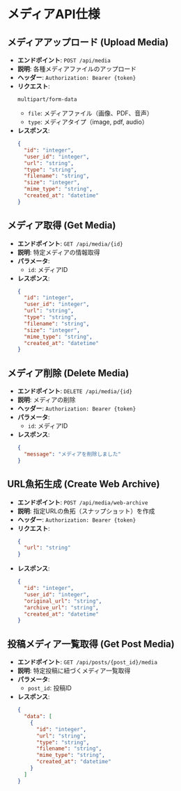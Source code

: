 # メディアAPI仕様

## メディアアップロード (Upload Media)
- **エンドポイント**: `POST /api/media`
- **説明**: 各種メディアファイルのアップロード
- **ヘッダー**: `Authorization: Bearer {token}`
- **リクエスト**:
  ```
  multipart/form-data
  ```
  - `file`: メディアファイル（画像、PDF、音声）
  - `type`: メディアタイプ（image, pdf, audio）
- **レスポンス**:
  ```json
  {
    "id": "integer",
    "user_id": "integer",
    "url": "string",
    "type": "string",
    "filename": "string",
    "size": "integer",
    "mime_type": "string",
    "created_at": "datetime"
  }
  ```

## メディア取得 (Get Media)
- **エンドポイント**: `GET /api/media/{id}`
- **説明**: 特定メディアの情報取得
- **パラメータ**:
  - `id`: メディアID
- **レスポンス**:
  ```json
  {
    "id": "integer",
    "user_id": "integer",
    "url": "string",
    "type": "string",
    "filename": "string",
    "size": "integer",
    "mime_type": "string",
    "created_at": "datetime"
  }
  ```

## メディア削除 (Delete Media)
- **エンドポイント**: `DELETE /api/media/{id}`
- **説明**: メディアの削除
- **ヘッダー**: `Authorization: Bearer {token}`
- **パラメータ**:
  - `id`: メディアID
- **レスポンス**:
  ```json
  {
    "message": "メディアを削除しました"
  }
  ```

## URL魚拓生成 (Create Web Archive)
- **エンドポイント**: `POST /api/media/web-archive`
- **説明**: 指定URLの魚拓（スナップショット）を作成
- **ヘッダー**: `Authorization: Bearer {token}`
- **リクエスト**:
  ```json
  {
    "url": "string"
  }
  ```
- **レスポンス**:
  ```json
  {
    "id": "integer",
    "user_id": "integer",
    "original_url": "string",
    "archive_url": "string",
    "created_at": "datetime"
  }
  ```

## 投稿メディア一覧取得 (Get Post Media)
- **エンドポイント**: `GET /api/posts/{post_id}/media`
- **説明**: 特定投稿に紐づくメディア一覧取得
- **パラメータ**:
  - `post_id`: 投稿ID
- **レスポンス**:
  ```json
  {
    "data": [
      {
        "id": "integer",
        "url": "string",
        "type": "string",
        "filename": "string",
        "mime_type": "string",
        "created_at": "datetime"
      }
    ]
  }
  ```